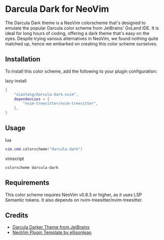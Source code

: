 Darcula Dark for NeoVim
=======================

The Darcula Dark theme is a NeoVim colorscheme that's designed to emulate the popular Darcula color scheme from JetBrains' GoLand IDE. It is ideal for long hours of coding, offering a dark theme that's easy on the eyes. Despite trying various alternatives in NeoVim, we found nothing quite matched up, hence we embarked on creating this color scheme ourselves.

Installation
------------

To install this color scheme, add the following to your plugin configuration:

lazy install

```lua
{
	"xiantang/darcula-dark.nvim",
	dependencies = {
		"nvim-treesitter/nvim-treesitter",
	},
}
```

Usage
------------


lua 

```lua
vim.cmd.colorscheme("darcula-dark")

```

vimscript

```vimscript
colorscheme darcula-dark
```


Requirements
------------

This color scheme requires NeoVim v0.8.3 or higher, as it uses LSP Semantic tokens. It also depends on nvim-treesitter/nvim-treesitter.

Credits
-------

-   [Darcula Darker Theme from JetBrains](https://plugins.jetbrains.com/plugin/12692-darcula-darker-theme)
-   [NeoVim Plugin Template by ellisonleao](https://github.com/ellisonleao/nvim-plugin-template)
